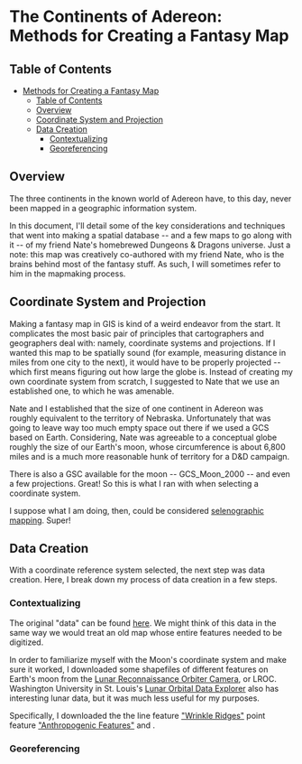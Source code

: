# The Continents of Adereon: Methods for Creating a Fantasy Map

## Table of Contents

<!-- TOC depthTo:3 -->

- [Methods for Creating a Fantasy Map](#methods-for-creating-a-fantasy-map)
  - [Table of Contents](#table-of-contents)
  - [Overview](#overview)
  - [Coordinate System and Projection](#coordinate-system-and-projection)
  - [Data Creation](#data-creation)
    - [Contextualizing](#contextualizing)
    - [Georeferencing](#georeferencing)

<!-- /TOC -->

## Overview

The three continents in the known world of Adereon have, to this day, never been mapped in a geographic information system.

In this document, I'll detail some of the key considerations and techniques that went into making a spatial database -- and a few maps to go along with it -- of my friend Nate's homebrewed Dungeons & Dragons universe.  Just a note: this map was creatively co-authored with my friend Nate, who is the brains behind most of the fantasy stuff. As such, I will sometimes refer to him in the mapmaking process.

## Coordinate System and Projection

Making a fantasy map in GIS is kind of a weird endeavor from the start. It complicates the most basic pair of principles that cartographers and geographers deal with: namely, coordinate systems and projections. If I wanted this map to be spatially sound (for example, measuring distance in miles from one city to the next), it would have to be properly projected -- which first means figuring out how large the globe is. Instead of creating my own coordinate system from scratch, I suggested to Nate that we use an established one, to which he was amenable.

Nate and I established that the size of one continent in Adereon was roughly equivalent to the territory of Nebraska. Unfortunately that was going to leave way too much empty space out there if we used a GCS based on Earth. Considering, Nate was agreeable to a conceptual globe roughly the size of our Earth's moon, whose circumference is about 6,800 miles and is a much more reasonable hunk of territory for a D&D campaign.

There is also a GSC available for the moon -- GCS_Moon_2000 -- and even a few projections. Great! So this is what I ran with when selecting a coordinate system.

I suppose what I am doing, then, could be considered [selenographic mapping](https://en.wikipedia.org/wiki/Selenographic_coordinates). Super!

## Data Creation

With a coordinate reference system selected, the next step was data creation. Here, I break down my process of data creation in a few steps.

### Contextualizing

The original "data" can be found [here](https://github.com/itspangler/Adereon/blob/master/original_adereon_maps/adereon-topo-map.jpg). We might think of this data in the same way we would treat an old map whose entire features needed to be digitized.

In order to familiarize myself with the Moon's coordinate system and make sure it worked, I downloaded some shapefiles of different features on Earth's moon from the [Lunar Reconnaissance Orbiter Camera](http://lroc.sese.asu.edu/about), or LROC. Washington University in St. Louis's [Lunar Orbital Data Explorer](https://ode.rsl.wustl.edu/mars/coverage/ODE_Moon_shapefile.html) also has interesting lunar data, but it was much less useful for my purposes.

Specifically, I downloaded the the line  feature ["Wrinkle Ridges"](http://wms.lroc.asu.edu/lroc/view_rdr/SHAPEFILE_WRINKLE_RIDGES) point feature ["Anthropogenic Features"](http://wms.lroc.asu.edu/lroc/view_rdr/SHAPEFILE_ANTHROPOGENIC_OBJECTS) and .

### Georeferencing
